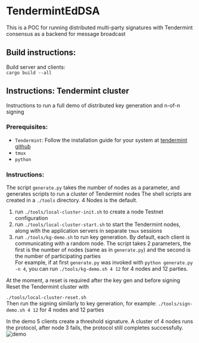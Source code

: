 # TendermintEdDSA

This is a POC for running distributed multi-party signatures with Tendermint consensus as a backend for message broadcast


## Build instructions:
Build server and clients:  
`cargo build --all`

## Instructions: Tendermint cluster
Instructions to run a full demo of distributed key generation and n-of-n signing  

### Prerequisites:
* `Tendermint`: Follow the installation guide for your system at [tendermint github](https://github.com/tendermint/tendermint)  
* `tmux`  
* `python`  

### Instructions:
The script `generate.py` takes the number of nodes as a parameter, and generates scripts to run a cluster of Tendermint nodes
The shell scripts are created in a `./tools` directory. 4 Nodes is the default.

1. run `./tools/local-cluster-init.sh` to create a node Testnet configuration
2. run `./tools/local-cluster-start.sh` to start the Tendermint nodes, along with the application servers in separate `tmux` sessions
3. run `./tools/kg-demo.sh` to run key generation. By default, each client is communicating with a random node.
The script takes 2 parameters, the first is the number of nodes (same as in `generate.py`) and the second is the number of participating parties  
For example, if at first `generate.py` was invoked with `python generate.py -n 4`, you can run `./tools/kg-demo.sh 4 12` for 4 nodes and 12 parties.

At the moment, a reset is required after the key gen and before signing
Reset the Tendermint cluster with 

`./tools/local-cluster-reset.sh`  
Then run the signing similarly to key generation, for example:
`./tools/sign-demo.sh 4 12` for 4 nodes and 12 parties

In the demo 5 clients create a threshold signature. A cluster of 4 nodes runs the protocol, after node 3 fails, the protocol still completes successfully.
![demo](./demo/tendermint-demo.gif)

